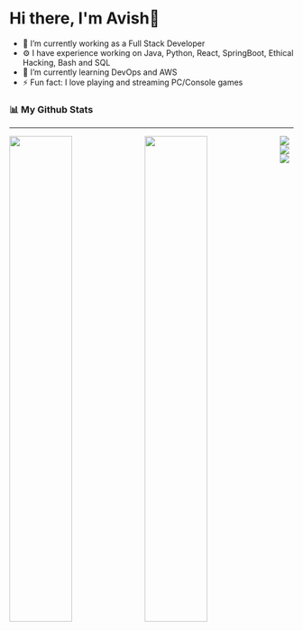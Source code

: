 # Hi there, I'm Avish👋

<!--
**AvishDhirawat/AvishDhirawat** is a ✨ _special_ ✨ repository because its `README.md` (this file) appears on your GitHub profile.

Here are some ideas to get you started:
-->
- 🔭 I’m currently working as a Full Stack Developer
- ⚙️ I have experience working on Java, Python, React, SpringBoot, Ethical Hacking, Bash and SQL 
- 🌱 I’m currently learning DevOps and AWS
- ⚡ Fun fact: I love playing and streaming PC/Console games 
<!-- - 👯 I’m looking to collaborate on ...
- 🤔 I’m looking for help with ...
- 💬 Ask me about ...
- 📫 How to reach me: ...
- 😄 Pronouns: ...
- ⚡ Fun fact: ... -->
###  📊 My Github Stats
<hr>
<img align="left" width="47%" src="https://github-readme-stats.vercel.app/api?username=AvishDhirawat&show_icons=true&theme=radical" />

<img align="left" width="47%" src="https://github-readme-stats.vercel.app/api/top-langs/?username=AvishDhirawat&layout=compact" />

<img align="left" src="https://img.shields.io/badge/java-%23ED8B00.svg?style=for-the-badge&logo=java&logoColor=white"/>
<img align="left" src="https://img.shields.io/badge/python-3670A0?style=for-the-badge&logo=python&logoColor=ffdd54"/>
<img align="left" src="https://img.shields.io/badge/react-%2320232a.svg?style=for-the-badge&logo=react&logoColor=%2361DAFB"/>
